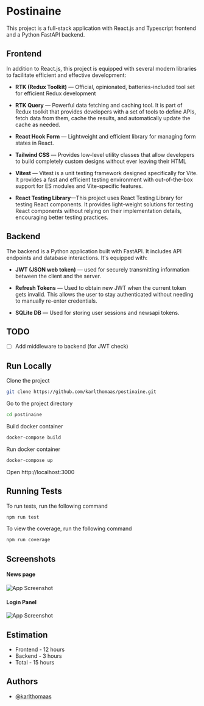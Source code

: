 
# Postinaine

This project is a full-stack application with React.js and Typescript frontend and a Python FastAPI backend.

## Frontend
In addition to React.js, this project is equipped with several modern libraries to facilitate efficient and effective development:

* **RTK (Redux Toolkit)** — Official, opinionated, batteries-included tool set for efficient  Redux development

* **RTK Query** — Powerful data fetching and caching tool. It is part of Redux toolkit that provides developers with a set of tools to define APIs, fetch data from them, cache the results, and automatically update the cache as needed.

* **React Hook Form** — Lightweight and efficient library for managing form states in React.

* **Tailwind CSS** — Provides low-level utility classes that allow developers to build completely custom designs without ever leaving their HTML

* **Vitest** —  Vitest is a unit testing framework designed specifically for Vite. It provides a fast and efficient testing environment with out-of-the-box support for ES modules and Vite-specific features.

* **React Testing Library**—This project uses React Testing Library for testing React components. It provides light-weight solutions for testing React components without relying on their implementation details, encouraging better testing practices.


## Backend
The backend is a Python application built with FastAPI. It includes  API endpoints and database interactions.  It's equipped with:
 

* **JWT (JSON web token)** — used for securely transmitting information between the client and the server.

* **Refresh Tokens** — Used to obtain new JWT when the current token gets invalid. This allows the user to stay authenticated without needing to manually re-enter credentials.

* **SQLite DB** —  Used for storing user sessions and newsapi tokens.

## TODO

- [ ]  Add middleware to backend (for JWT check)
## Run Locally

Clone the project

```bash
git clone https://github.com/karlthomaas/postinaine.git
```

Go to the project directory

```bash
cd postinaine
```

Build docker container

```bash
docker-compose build
```

Run docker container

```bash
docker-compose up
```

Open http://localhost:3000


## Running Tests

To run tests, run the following command

```bash
npm run test
```

To view the coverage, run the following command
```bash
npm run coverage
```

## Screenshots

#### News page
![App Screenshot](https://i.postimg.cc/266Hbdpk/Screenshot-2024-05-28-at-18-09-21-Vite-React-TS.png)

#### Login Panel
![App Screenshot](https://i.postimg.cc/bJN50cnj/Screenshot-2024-05-28-at-18-08-18-Vite-React-TS.png)

## Estimation
* Frontend - 12 hours
* Backend - 3 hours
* Total - 15 hours

## Authors
- [@karlthomaas](https://www.github.com/karlthomaas)
